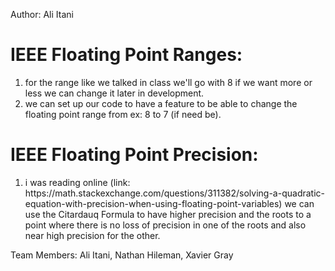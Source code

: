 Author: Ali Itani

# IEEE Floating Point Ranges:
   
   <ol>
        <li> for the range like we talked in class we'll go with 8 if we want more or less we can change it later in development. </li>
        <li> we can set up our code to have a feature to be able to change the floating point range from ex: 8 to 7 (if need be). </li>
    </ol>

# IEEE Floating Point Precision:
   <ol>
      <li>i was reading online (link: https://math.stackexchange.com/questions/311382/solving-a-quadratic-equation-with-precision-when-using-floating-point-variables) we can use the Citardauq Formula to have higher precision and the roots to a point where there is no loss of precision in one of the roots and also near high precision for the other.
    </li>
   </ol>
    
 <p>Team Members: Ali Itani, Nathan Hileman, Xavier Gray</p>   